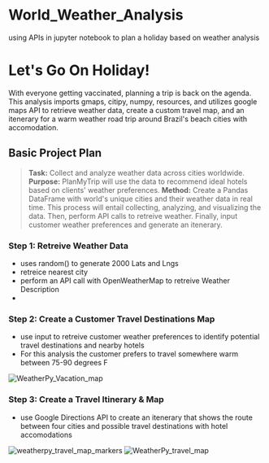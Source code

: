 # World_Weather_Analysis
using APIs in jupyter notebook to plan a holiday based on weather analysis

# Let's Go On Holiday!
With everyone getting vaccinated, planning a trip is back on the agenda. This analysis imports gmaps, citipy, numpy, resources, and utilizes google maps API to retrieve weather data, create a custom travel map, and an itenerary for a warm weather road trip around Brazil's beach cities with accomodation.

## Basic Project Plan

> **Task:** Collect and analyze weather data across cities worldwide.
> **Purpose:** PlanMyTrip will use the data to recommend ideal hotels based on clients' weather preferences.
> **Method:** Create a Pandas DataFrame with world's unique cities and their weather data in real time. This process will entail collecting, analyzing, and visualizing the data. Then, perform API calls to retreive weather. Finally, input customer weather preferences and generate an itenerary.


### Step 1: Retreive Weather Data
- uses random() to generate 2000 Lats and Lngs
- retreice nearest city
- perform an API call with OpenWeatherMap to retreive Weather Description
- 
### Step 2: Create a Customer Travel Destinations Map
- use input to retreive customer weather preferences to identify potential travel destinations and nearby hotels
- For this analysis the customer prefers to travel somewhere warm between 75-90 degrees F

![WeatherPy_Vacation_map](https://user-images.githubusercontent.com/79612565/115981023-b6046580-a545-11eb-9fe8-0ddaa85c28d1.png)

### Step 3: Create a Travel Itinerary & Map
- use Google Directions API to create an itenerary that shows the route between four cities and possible travel destinations with hotel accomodations

![weatherpy_travel_map_markers](https://user-images.githubusercontent.com/79612565/115981030-c74d7200-a545-11eb-95c5-76fb53a7c55e.png)
![WeatherPy_travel_map](https://user-images.githubusercontent.com/79612565/115981027-c3b9eb00-a545-11eb-9d1f-06ef72a2c6d0.png)


